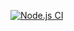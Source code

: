 [![Node.js CI](https://github.com/sapho-sys/Back_To_Bowling/actions/workflows/node.js.yml/badge.svg)](https://github.com/sapho-sys/Back_To_Bowling/actions/workflows/node.js.yml)